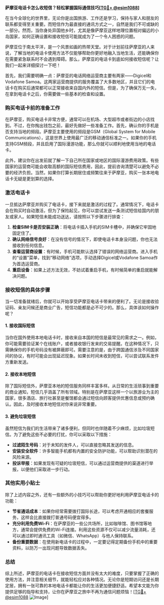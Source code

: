 **萨摩亚电话卡怎么收短信？轻松掌握国际通信技巧[[TG💪+ @esim1088](https://t.me/s/esim1088)]**

在当今全球化的世界里，无论你是出国旅游、工作还是学习，保持与家人和朋友的联系都变得至关重要。而短信作为最直接的通讯方式之一，自然是我们不可或缺的一部分。然而，当你身处异国他乡时，尤其是像萨摩亚这样地理位置相对偏远的小岛国家，如何正确设置和接收短信可能就成为了一个令人困惑的问题。

萨摩亚位于南太平洋，是一个风景如画的热带天堂。对于计划前往萨摩亚的人来说，了解当地的电话卡使用方法不仅能够帮助你更好地融入当地生活，还能确保你在需要紧急联系时不会遇到障碍。那么，萨摩亚的电话卡到底如何接收短信呢？让我们一起来详细探讨一下吧！

首先，我们需要明确一点：萨摩亚的电话网络运营商主要有两家——Digicel和Vodafone Samoa。这两家运营商提供的服务覆盖了大多数地区，并且它们的电话卡在购买后通常都可以正常接收来自国内外的短信。但是，为了确保万无一失，在拿到电话卡之后，你需要做一些基本的检查和设置。

### **购买电话卡前的准备工作**

在萨摩亚，购买电话卡非常方便，通常可以在机场、大型超市或者街边的小店找到。不过，在你掏出钱包之前，最好先做好一些准备工作。首先，确认你的手机是否支持当地的频段。萨摩亚主要使用的频段是GSM（Global System for Mobile Communications），这是世界上使用最广泛的移动通信标准之一。如果你的手机支持GSM频段，并且启用了国际漫游功能，那么你就可以顺利地使用当地的电话卡。

此外，建议你在出发前就了解一下自己所在国家或地区的国际漫游费用政策。有些国家的运营商可能会收取高额的国际短信费用，因此，提前咨询清楚可以避免不必要的经济负担。当然，如果你打算长期居住或频繁往来于萨摩亚，购买一张本地电话卡无疑是更划算的选择。

### **激活电话卡**

一旦抵达萨摩亚并购买了电话卡，接下来就是激活的过程了。通常情况下，电话卡会在购买时自动激活，但为了保险起见，你可以尝试发送一条测试短信给国内的朋友或家人。如果短信未能成功送达，请按照以下步骤进行排查：

1. **检查SIM卡是否安装正确**：将电话卡插入手机的SIM卡槽中，并确保它牢固地固定住了。
2. **确认网络信号良好**：在没有信号的情况下，即使电话卡本身没问题，你也无法接收到任何信息。
3. **查看运营商设置**：有时候，手机可能默认选择了错误的网络运营商。进入手机的“设置”菜单，找到“移动网络”选项，手动选择Digicel或Vodafone Samoa作为首选运营商。
4. **重启设备**：如果上述方法无效，不妨试着重启手机，有时候简单的重启就能解决问题。

### **接收短信的具体步骤**

当一切准备就绪后，你就可以开始享受萨摩亚电话卡带来的便利了。无论是接收验证码、亲友问候还是商业广告，短信功能都是必不可少的。那么，具体该如何操作呢？

#### **1. 接收国际短信**

当你在国外使用本地电话卡时，接收来自本国的短信是最常见的需求之一。例如，你可能需要验证某个在线账户，或者接收银行发来的交易提醒。在这种情况下，只需确保你的手机号码没有被屏蔽即可。需要注意的是，由于跨国通信涉及不同国家间的协议，有时可能会出现延迟现象。如果长时间未收到短信，可以尝试联系发件方重新发送。

#### **2. 接收本地短信**

除了国际短信外，萨摩亚本地的短信服务同样丰富多样。从日常的生活琐事到重要的商业通知，短信几乎涵盖了所有领域。特别是在萨摩亚这样一个以旅游业为主的国家，很多酒店、旅行社甚至是餐馆都会通过短信向顾客提供优惠信息或预约确认。因此，及时接收本地短信对你来说非常重要。

#### **3. 避免垃圾短信**

虽然短信为我们的生活带来了诸多便利，但同时也伴随着不少麻烦，比如垃圾短信。为了避免这些不必要的打扰，你可以采取以下措施：

- **过滤陌生号码**：对于未知的发件人，可以直接忽略其发送的信息。
- **安装安全软件**：许多智能手机都有内置的安全防护功能，可以帮助识别潜在的风险来源。
- **投诉举报**：如果发现有可疑的垃圾短信，可以通过运营商提供的渠道进行举报，以便他们采取进一步行动。

### **其他实用小贴士**

除了上述内容之外，还有一些额外的小技巧可以帮助你更好地利用萨摩亚电话卡的功能：

- **节省通话成本**：如果你经常需要拨打国际长途，可以考虑开通相应的套餐服务，这样会比直接拨打普通号码便宜得多。
- **充分利用免费Wi-Fi**：在萨摩亚的一些公共场所，比如咖啡馆、图书馆等地方，通常会提供免费的Wi-Fi连接。利用这些资源不仅可以减少流量消耗，还可以通过即时通讯工具（如微信、WhatsApp）与他人保持联系。
- **备份重要数据**：在使用新电话卡的过程中，一定要记得定期备份手机中的重要资料，以防万一出现问题导致数据丢失。

### **总结**

综上所述，萨摩亚的电话卡在接收短信方面并没有太大的难度，只要掌握了正确的使用方法，并注意相关细节，就能轻松应对各种情况。无论你是短期访问还是长期定居，拥有一张可靠的本地电话卡都能让你的生活更加便捷舒适。希望本文能为你提供足够的指导和支持，让你在萨摩亚之旅中不再为通信问题烦恼！[[TG💪+ @esim1088](https://t.me/s/esim1088) ![Image](https://i.postimg.cc/4NQfJmqS/Snipaste-2025-05-13-00-14-12.png)]